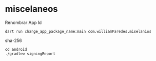 # miscelaneos

Renombrar App Id
```
dart run change_app_package_name:main com.williamParedes.miselanios
```

sha-256
```
cd android
./gradlew signingReport
```